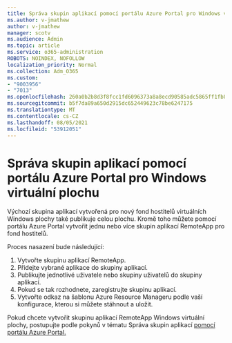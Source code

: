 ```yaml
---
title: Správa skupin aplikací pomocí portálu Azure Portal pro Windows virtuální plochu
ms.author: v-jmathew
author: v-jmathew
manager: scotv
ms.audience: Admin
ms.topic: article
ms.service: o365-administration
ROBOTS: NOINDEX, NOFOLLOW
localization_priority: Normal
ms.collection: Adm_O365
ms.custom:
- "9003956"
- "7013"
ms.openlocfilehash: 260a0b2b8d3f8fcc1fd6096373a8a8ecd90585adc5865ff1fb832870cb62102e
ms.sourcegitcommit: b5f7da89a650d2915dc652449623c78be6247175
ms.translationtype: MT
ms.contentlocale: cs-CZ
ms.lasthandoff: 08/05/2021
ms.locfileid: "53912051"
---
```

# <a name="manage-app-groups-by-using-the-azure-portal-for-windows-virtual-desktop"></a>Správa skupin aplikací pomocí portálu Azure Portal pro Windows virtuální plochu

Výchozí skupina aplikací vytvořená pro nový fond hostitelů virtuálních Windows plochy také publikuje celou plochu. Kromě toho můžete pomocí portálu Azure Portal vytvořit jednu nebo více skupin aplikací RemoteApp pro fond hostitelů.

Proces nasazení bude následující:

1. Vytvořte skupinu aplikací RemoteApp.
2. Přidejte vybrané aplikace do skupiny aplikací.
3. Publikujte jednotlivé uživatele nebo skupiny uživatelů do skupiny aplikací.
4. Pokud se tak rozhodnete, zaregistrujte skupinu aplikací.
5. Vytvořte odkaz na šablonu Azure Resource Manageru podle vaší konfigurace, kterou si můžete stáhnout a uložit.

Pokud chcete vytvořit skupinu aplikací RemoteApp Windows virtuální plochy, postupujte podle pokynů v tématu Správa skupin aplikací [pomocí portálu Azure Portal.](https://go.microsoft.com/fwlink/?linkid=2129550)
